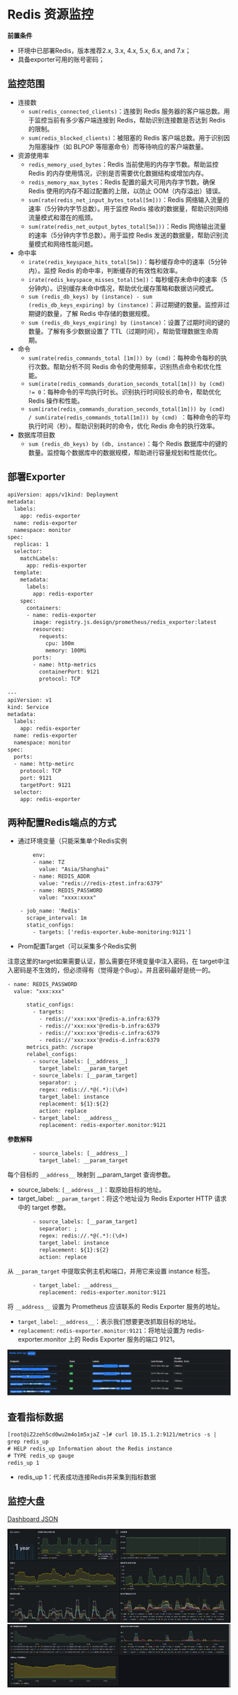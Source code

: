 # Redis 资源监控

**前置条件**
- 环境中已部署Redis，版本推荐2.x, 3.x, 4.x, 5.x, 6.x, and 7.x；
- 具备exporter可用的账号密码；

## 监控范围
- 连接数
  - `sum(redis_connected_clients)`：连接到 Redis 服务器的客户端总数。用于监控当前有多少客户端连接到 Redis，帮助识别连接数是否达到 Redis 的限制。
  - `sum(redis_blocked_clients)`：被阻塞的 Redis 客户端总数。用于识别因为阻塞操作（如 BLPOP 等阻塞命令）而等待响应的客户端数量。
- 资源使用率
  - `redis_memory_used_bytes`：Redis 当前使用的内存字节数。帮助监控 Redis 的内存使用情况，识别是否需要优化数据结构或增加内存。
  - `redis_memory_max_bytes`：Redis 配置的最大可用内存字节数。确保 Redis 使用的内存不超过配置的上限，以防止 OOM（内存溢出）错误。
  - `sum(rate(redis_net_input_bytes_total[5m]))`：Redis 网络输入流量的速率（5分钟内字节总数）。用于监控 Redis 接收的数据量，帮助识别网络流量模式和潜在的瓶颈。
  - `sum(rate(redis_net_output_bytes_total[5m]))`：Redis 网络输出流量的速率（5分钟内字节总数）。用于监控 Redis 发送的数据量，帮助识别流量模式和网络性能问题。
- 命中率
  - `irate(redis_keyspace_hits_total[5m])`：每秒缓存命中的速率（5分钟内）。监控 Redis 的命中率，判断缓存的有效性和效率。
  - `irate(redis_keyspace_misses_total[5m])`：每秒缓存未命中的速率（5分钟内）。识别缓存未命中情况，帮助优化缓存策略和数据访问模式。
  - `sum (redis_db_keys) by (instance) - sum (redis_db_keys_expiring) by (instance)`：非过期键的数量。监控非过期键的数量，了解 Redis 中存储的数据规模。
  - `sum (redis_db_keys_expiring) by (instance)`：设置了过期时间的键的数量。了解有多少数据设置了 TTL（过期时间），帮助管理数据生命周期。
- 命令
  - `sum(rate(redis_commands_total [1m])) by (cmd)`：每种命令每秒的执行次数。帮助分析不同 Redis 命令的使用频率，识别热点命令和优化性能。
  - `sum(irate(redis_commands_duration_seconds_total[1m])) by (cmd) != 0`：每种命令的平均执行时长。识别执行时间较长的命令，帮助优化 Redis 操作和性能。
  - `sum(irate(redis_commands_duration_seconds_total[1m])) by (cmd)
    /
    sum(irate(redis_commands_total[1m])) by (cmd)
    `：每种命令的平均执行时间（秒）。帮助识别耗时的命令，优化 Redis 命令的执行效率。
- 数据库项目数
  - `sum (redis_db_keys) by (db, instance)`：每个 Redis 数据库中的键的数量。监控每个数据库中的数据规模，帮助进行容量规划和性能优化。

## 部署Exporter
``` 
apiVersion: apps/v1kind: Deployment
metadata:
  labels:
    app: redis-exporter
  name: redis-exporter
  namespace: monitor
spec:
  replicas: 1
  selector:
    matchLabels:
      app: redis-exporter
  template:
    metadata:
      labels:
        app: redis-exporter
    spec:
      containers:
      - name: redis-exporter
        image: registry.js.design/prometheus/redis_exporter:latest
        resources:
          requests:
            cpu: 100m
            memory: 100Mi
        ports:
        - name: http-metrics
          containerPort: 9121
          protocol: TCP
          
---
apiVersion: v1
kind: Service
metadata:
  labels:
    app: redis-exporter
  name: redis-exporter
  namespace: monitor
spec:
  ports:
  - name: http-metirc
    protocol: TCP
    port: 9121
    targetPort: 9121
  selector:
    app: redis-exporter
```
## 两种配置Redis端点的方式
- 通过环境变量（只能采集单个Redis实例
``` 
        env:
        - name: TZ
          value: "Asia/Shanghai"
        - name: REDIS_ADDR
          value: "redis://redis-ztest.infra:6379"
        - name: REDIS_PASSWORD
          value: "xxxx:xxxx"
```
``` 
    - job_name: 'Redis'
      scrape_interval: 1m
      static_configs:
        - targets: ['redis-exporter.kube-monitoring:9121']
```

- Prom配置Target（可以采集多个Redis实例

注意这里的target如果需要认证，那么需要在环境变量中注入密码，在 target中注入密码是不生效的，但必须得有（觉得是个Bug）。并且密码最好是统一的。
``` 
- name: REDIS_PASSWORD
  value: "xxx:xxx"
```
```
      static_configs:
        - targets:
          - redis://'xxx:xxx'@redis-a.infra:6379
          - redis://'xxx:xxx'@redis-b.infra:6379
          - redis://'xxx:xxx'@redis-c.infra:6379
          - redis://'xxx:xxx'@redis-d.infra:6379
      metrics_path: /scrape
      relabel_configs:
        - source_labels: [__address__]
          target_label: __param_target
        - source_labels: [__param_target]
          separator: ;
          regex: redis://.*@(.*):(\d+)
          target_label: instance
          replacement: ${1}:${2}
          action: replace
        - target_label: __address__
          replacement: redis-exporter.monitor:9121
```
**参数解释**
```
        - source_labels: [__address__]
          target_label: __param_target
```
每个目标的 `__address__` 映射到 __param_target 查询参数。
- source_labels: `[__address__]`：取原始目标的地址。
- target_label: `__param_target`：将这个地址设为 Redis Exporter HTTP 请求中的 target 参数。


``` 
        - source_labels: [__param_target]
          separator: ;
          regex: redis://.*@(.*):(\d+)
          target_label: instance
          replacement: ${1}:${2}
          action: replace
```
从 `__param_target` 中提取实例主机和端口，并用它来设置 instance 标签。

``` 
        - target_label: __address__
          replacement: redis-exporter.monitor:9121
```
将 `__address__` 设置为 Prometheus 应该联系的 Redis Exporter 服务的地址。
- `target_label`: `__address__`：表示我们想要更改抓取目标的地址。
- `replacement`: `redis-exporter.monitor:9121`：将地址设置为 redis-exporter.monitor 上的 Redis Exporter 服务的端口 9121。

![img.png](img/redis-img.png)
## 查看指标数据
``` 
[root@iZ2zeh5cd0wu2m4o1m5xjaZ ~]# curl 10.15.1.2:9121/metrics -s | grep redis_up
# HELP redis_up Information about the Redis instance
# TYPE redis_up gauge
redis_up 1
```
- redis_up 1：代表成功连接Redis并采集到指标数据

## 监控大盘

[Dashboard JSON](../Dashboard/redis.json)

![img.png](img/redis-img3.png)
![img_1.png](img/redis-img2.png)